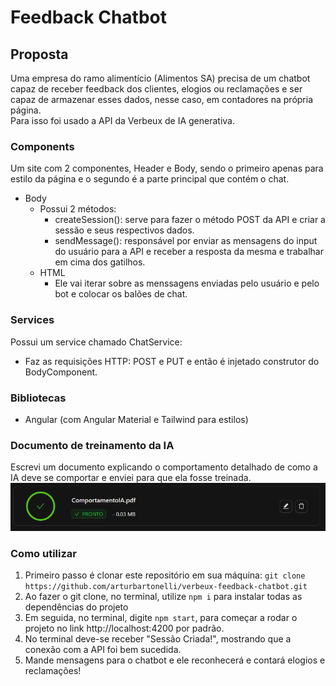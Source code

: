 # Feedback Chatbot
## Proposta
Uma empresa do ramo alimentício (Alimentos SA) precisa de um chatbot capaz de receber feedback dos clientes, elogios ou reclamações e ser capaz de armazenar esses dados, nesse caso, em contadores na própria página. <br>
Para isso foi usado a API da Verbeux de IA generativa.

### Components
Um site com 2 componentes, Header e Body, sendo o primeiro apenas para estilo da página e o segundo é a parte principal que contém o chat. <br>

- Body
    - Possui 2 métodos:
        - createSession(): serve para fazer o método POST da API e criar a sessão e seus respectivos dados.
        - sendMessage(): responsável por enviar as mensagens do input do usuário para a API e receber a resposta da mesma e trabalhar em cima dos gatilhos.
    - HTML
        - Ele vai iterar sobre as menssagens enviadas pelo usuário e pelo bot e colocar os balões de chat.

### Services
Possui um service chamado ChatService:
- Faz as requisições HTTP: POST e PUT e então é injetado construtor do BodyComponent. 

### Bibliotecas
- Angular (com Angular Material e Tailwind para estilos)

### Documento de treinamento da IA
Escrevi um documento explicando o comportamento detalhado de como a IA deve se comportar e enviei para que ela fosse treinada.
![alt text](image.png)

### Como utilizar
1. Primeiro passo é clonar este repositório em sua máquina:
    ```git clone https://github.com/arturbartonelli/verbeux-feedback-chatbot.git```
2. Ao fazer o git clone, no terminal, utilize ```npm i``` para instalar todas as dependências do projeto
3. Em seguida, no terminal, digite  ```npm start```, para começar a rodar o projeto no link http://localhost:4200 por padrão.
4. No terminal deve-se receber "Sessão Criada!", mostrando que a conexão com a API foi bem sucedida.
5. Mande mensagens para o chatbot e ele reconhecerá e contará elogios e reclamações!

